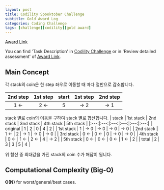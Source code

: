 ```yaml
---
layout: post
title: Codility Spooktober Challenge
subtitle: Gold Award Log
categories: Coding Challenge
tags: [challenge][codility][gold award]
---
```


[Award Link](https://app.codility.com/cert/view/certVQ26T5-7ERYKYPG57AZP87U/)

You can find 'Task Description' in [Codility Challenge](https://app.codility.com/programmers/challenges/spooktober_2021/) or in 'Review detailed assessment' of [Award Link](https://app.codility.com/cert/view/certVQ26T5-7ERYKYPG57AZP87U/).

## Main Concept
각 stack의 coin은 한 step 좌우로 이동할 때 마다 절반으로 감소합니다.

| 2nd step | 1st step | start | 1st step | 2nd step |
|:---:|:---:|:---:|:---:|:---:|
| 1 <- | 2 <- | 5 | -> 2 | -> 1 |

stack 별로 coin의 이동을 구하여 stack 별로 합산합니다.
| stack | 1st stack | 2nd stack | 3nd stack | 4th stack | 5th stack |
|:---:|:---:|:---:|:---:|:---:|:---:|
| original | 1 | 2 | 0 | 4 | 2 |
| 1st stack | 1 | -> 0 | -> 0 | -> 0 | -> 0 |
| 2nd stack | 1 <- | 2 | -> 1 | -> 0 | -> 0 |
| 3rd stack | 0 <- | 0 <- | 0 | -> 0 | -> 0 |
| 4th stack | 0 <- | 1 <- | 2 <- | 4 | -> 2 |
| 5th stack | 0 <- | 0 <- | 0 <- | 1 <- | 2 |
| total | 2 | 3 | 3 | 5 | 4 |

위 합산 중 최대값을 가진 stack의 coin 수가 해답이 됩니다.

## Computational Complexity (Big-O)
**O(N)** for worst/general/best cases.
